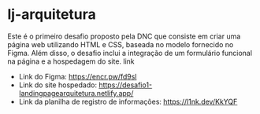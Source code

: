 # lj-arquitetura
Este é o primeiro desafio proposto pela DNC que consiste em criar uma página web utilizando HTML e CSS, baseada no modelo fornecido no Figma. Além disso, o desafio inclui a integração de um formulário funcional na página e a hospedagem do site.
link
- Link do Figma: https://encr.pw/fd9sl
- Link do site hospedado: https://desafio1-landingpagearquitetura.netlify.app/
- Link da planilha de registro de informações: https://l1nk.dev/KkYQF
